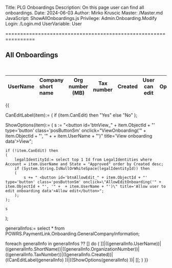 Title: PLG Onboardings
Description: On this page user can find all onboardings.
Date: 2024-06-03
Author: Mirko Kruscic
Master: /Master.md
JavaScript: ShowAllOnboardings.js
Privilege: Admin.Onboarding.Modify
Login: /Login.md
UserVariable: User

================================================================

All Onboardings
----------

<br />

| UserName | Company short name | Org number (MB) | Tax number | Created | User can edit | Options |
|:---------|:-------------------|:---------------:|:----------:|:--------|:-------------:|:--------|
{{

CanEditLabel(item):=
(
	if (item.CanEdit) then
		"<span >Yes</span>"
	else
		"<span id='lblCanEdit_" + item.ObjectId + "'>No</span>"
);

ShowOptions(item):=
(
	s := "<button id='btnView_" + item.ObjectId + "' type='button' class='posButtonSm' onclick=\"ViewOnboarding('" + item.ObjectId + "', '" +  + item.UserName + "')\" title='View onboarding data'>View</button>";

	if (!item.CanEdit) then
	(
		legalIdentityId:= select top 1 Id from LegalIdentities where Account = item.UserName and State = "Approved" order by Created desc;
		if (System.String.IsNullOrWhiteSpace(legalIdentityId)) then
		(
			s += " <button id='btnAllowEdit_" + item.ObjectId + "' type='button' class='posButtonSm' onclick=\"AllowEditOnboarding('" + item.ObjectId + "', '" +  + item.UserName + "')\" title='Allow user to edit onboarding data'>Allow edit</button>";
		);
	);

	s
);

generalInfos:= select * from POWRS.PaymentLink.Onboarding.GeneralCompanyInformation;

foreach generalInfo in generalInfos ?? [] do
(
]]|((generalInfo.UserName))|((generalInfo.ShortName))|((generalInfo.OrganizationNumber))|((generalInfo.TaxNumber))|((generalInfo.Created))|((CanEditLabel(generalInfo) ))|((ShowOptions(generalInfo) ))|
[[;
)
}}